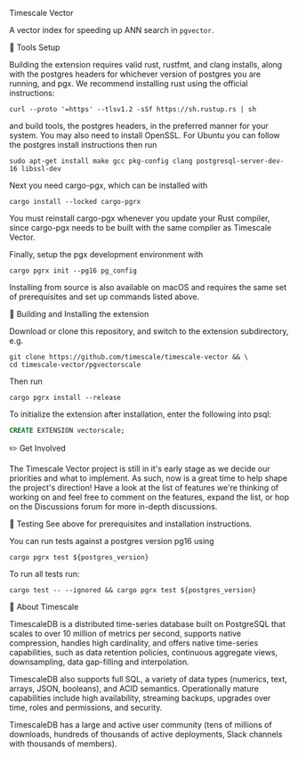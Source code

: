 Timescale Vector

A vector index for speeding up ANN search in `pgvector`.

🔧 Tools Setup

Building the extension requires valid rust, rustfmt, and clang installs, along with the postgres headers for whichever version of postgres you are running, and pgx. We recommend installing rust using the official instructions:
```shell
curl --proto '=https' --tlsv1.2 -sSf https://sh.rustup.rs | sh
```
and build tools, the postgres headers, in the preferred manner for your system. You may also need to install OpenSSL. For Ubuntu you can follow the postgres install instructions then run

```shell
sudo apt-get install make gcc pkg-config clang postgresql-server-dev-16 libssl-dev
```

Next you need cargo-pgx, which can be installed with
```shell
cargo install --locked cargo-pgrx
```

You must reinstall cargo-pgx whenever you update your Rust compiler, since cargo-pgx needs to be built with the same compiler as Timescale Vector.

Finally, setup the pgx development environment with
```shell
cargo pgrx init --pg16 pg_config
```

Installing from source is also available on macOS and requires the same set of prerequisites and set up commands listed above.

💾 Building and Installing the extension

Download or clone this repository, and switch to the extension subdirectory, e.g.
```shell
git clone https://github.com/timescale/timescale-vector && \
cd timescale-vector/pgvectorscale
```

Then run
```shell
cargo pgrx install --release
```

To initialize the extension after installation, enter the following into psql:

```sql
CREATE EXTENSION vectorscale;
```

✏️ Get Involved

The Timescale Vector project is still in it's early stage as we decide our priorities and what to implement. As such, now is a great time to help shape the project's direction! Have a look at the list of features we're thinking of working on and feel free to comment on the features, expand the list, or hop on the Discussions forum for more in-depth discussions.

🔨 Testing
See above for prerequisites and installation instructions.

You can run tests against a postgres version pg16 using
```shell
cargo pgrx test ${postgres_version}
```

To run all tests run:
```shell
cargo test -- --ignored && cargo pgrx test ${postgres_version}
```

🐯 About Timescale

TimescaleDB is a distributed time-series database built on PostgreSQL that scales to over 10 million of metrics per second, supports native compression, handles high cardinality, and offers native time-series capabilities, such as data retention policies, continuous aggregate views, downsampling, data gap-filling and interpolation.

TimescaleDB also supports full SQL, a variety of data types (numerics, text, arrays, JSON, booleans), and ACID semantics. Operationally mature capabilities include high availability, streaming backups, upgrades over time, roles and permissions, and security.

TimescaleDB has a large and active user community (tens of millions of downloads, hundreds of thousands of active deployments, Slack channels with thousands of members).